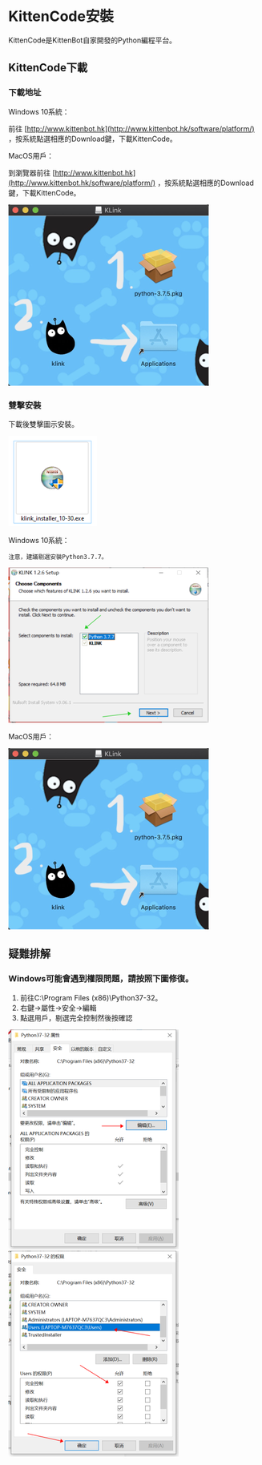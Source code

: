 # KittenCode安裝

KittenCode是KittenBot自家開發的Python編程平台。

## KittenCode下載

### 下載地址

Windows 10系統：

前往 [http://www.kittenbot.hk](http://www.kittenbot.hk/software/platform/) ，按系統點選相應的Download鍵‎，下載KittenCode。


MacOS用戶：

到瀏覽器前往 [http://www.kittenbot.hk](http://www.kittenbot.hk/software/platform/) ，按系統點選相應的Download鍵，下載KittenCode。

![](./images/install_mac.png)

### 雙擊安裝

下載後雙擊圖示安裝。

![](./images/icon.png)

Windows 10系統：

    注意，建議剔選安裝Python3.7.7。

![](./images/install_win.png)

MacOS用戶：

![](./images/install_mac.png)

## 疑難排解

### Windows可能會遇到權限問題，請按照下圖修復。

1. 前往C:\Program Files (x86)\Python37-32。
2. 右鍵->屬性->安全->編輯
3. 點選用戶，剔選完全控制然後按確認

![](./images/trouble_win.png)![](./images/trouble_win2.png)


